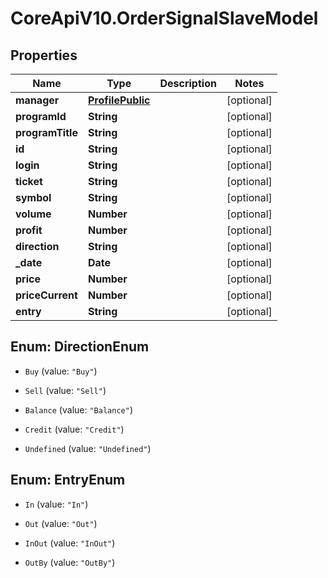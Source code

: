 # CoreApiV10.OrderSignalSlaveModel

## Properties
Name | Type | Description | Notes
------------ | ------------- | ------------- | -------------
**manager** | [**ProfilePublic**](ProfilePublic.md) |  | [optional] 
**programId** | **String** |  | [optional] 
**programTitle** | **String** |  | [optional] 
**id** | **String** |  | [optional] 
**login** | **String** |  | [optional] 
**ticket** | **String** |  | [optional] 
**symbol** | **String** |  | [optional] 
**volume** | **Number** |  | [optional] 
**profit** | **Number** |  | [optional] 
**direction** | **String** |  | [optional] 
**_date** | **Date** |  | [optional] 
**price** | **Number** |  | [optional] 
**priceCurrent** | **Number** |  | [optional] 
**entry** | **String** |  | [optional] 


<a name="DirectionEnum"></a>
## Enum: DirectionEnum


* `Buy` (value: `"Buy"`)

* `Sell` (value: `"Sell"`)

* `Balance` (value: `"Balance"`)

* `Credit` (value: `"Credit"`)

* `Undefined` (value: `"Undefined"`)




<a name="EntryEnum"></a>
## Enum: EntryEnum


* `In` (value: `"In"`)

* `Out` (value: `"Out"`)

* `InOut` (value: `"InOut"`)

* `OutBy` (value: `"OutBy"`)




